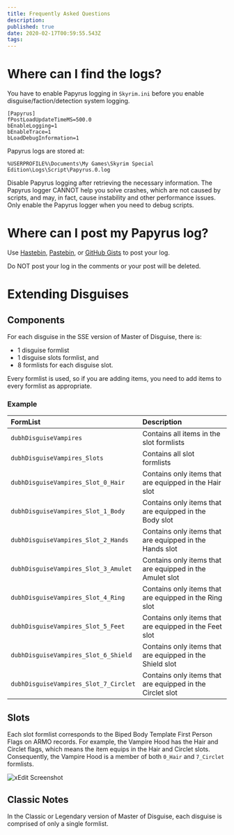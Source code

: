 ```yaml
---
title: Frequently Asked Questions
description: 
published: true
date: 2020-02-17T00:59:55.543Z
tags: 
---
```


# Where can I find the logs?

You have to enable Papyrus logging in `Skyrim.ini` before you enable disguise/faction/detection system logging.

```
[Papyrus]
fPostLoadUpdateTimeMS=500.0
bEnableLogging=1
bEnableTrace=1
bLoadDebugInformation=1
```

Papyrus logs are stored at:

`%USERPROFILE%\Documents\My Games\Skyrim Special Edition\Logs\Script\Papyrus.0.log`

Disable Papyrus logging after retrieving the necessary information. The Papyrus logger CANNOT help you solve crashes, which are not caused by scripts, and may, in fact, cause instability and other performance issues. Only enable the Papyrus logger when you need to debug scripts.


# Where can I post my Papyrus log?

Use [Hastebin](https://hastebin.com/), [Pastebin](https://pastebin.com/), or [GitHub Gists](https://gist.github.com/) to post your log.

Do NOT post your log in the comments or your post will be deleted.


# Extending Disguises

## Components

For each disguise in the SSE version of Master of Disguise, there is:

- 1 disguise formlist
- 1 disguise slots formlist, and
- 8 formlists for each disguise slot.

Every formlist is used, so if you are adding items, you need to add items to every formlist as appropriate.

### Example

FormList | Description
:--- | :---
`dubhDisguiseVampires` | Contains all items in the slot formlists
`dubhDisguiseVampires_Slots` | Contains all slot formlists
`dubhDisguiseVampires_Slot_0_Hair` | Contains only items that are equipped in the Hair slot
`dubhDisguiseVampires_Slot_1_Body` | Contains only items that are equipped in the Body slot
`dubhDisguiseVampires_Slot_2_Hands` | Contains only items that are equipped in the Hands slot
`dubhDisguiseVampires_Slot_3_Amulet` | Contains only items that are equipped in the Amulet slot
`dubhDisguiseVampires_Slot_4_Ring` | Contains only items that are equipped in the Ring slot
`dubhDisguiseVampires_Slot_5_Feet` | Contains only items that are equipped in the Feet slot
`dubhDisguiseVampires_Slot_6_Shield` | Contains only items that are equipped in the Shield slot
`dubhDisguiseVampires_Slot_7_Circlet` | Contains only items that are equipped in the Circlet slot

## Slots

Each slot formlist corresponds to the Biped Body Template First Person Flags on ARMO records. For example, the Vampire Hood has the Hair and Circlet flags, which means the item equips in the Hair and Circlet slots. Consequently, the Vampire Hood is a member of both `0_Hair` and `7_Circlet` formlists.

![xEdit Screenshot](https://i.imgur.com/aNJaKBr.jpg)

## Classic Notes

In the Classic or Legendary version of Master of Disguise, each disguise is comprised of only a single formlist.